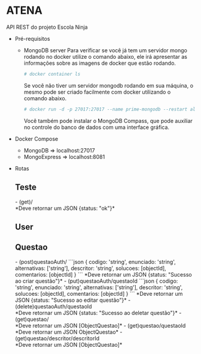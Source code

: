 # ATENA

API REST do projeto Escola Ninja

+ Pré-requisitos
    - MongoDB server
        Para verificar se você já tem um servidor mongo rodando no docker utilize o comando abaixo, ele irá apresentar as informações sobre as imagens de docker que estão rodando.
        ```sh
        # docker container ls
        ```
        Se você não tiver um servidor mongodb rodando em sua máquina, o mesmo pode ser criado facilmente com docker utilizando o comando abaixo.
        ```sh
        # docker run -d -p 27017:27017 --name prime-mongodb --restart always mongo
        ```
        Você também pode instalar o MongoDB Compass, que pode auxiliar no controle do banco de dados com uma interface gráfica.

+ Docker Compose
    - MongoDB       =>  localhost:27017
    - MongoExpress  =>  localhost:8081

+ Rotas
    <h2>Teste</h2>
    - (get)/
    <br/>
    *Deve retornar um JSON {status: "ok"}*
    <h2>User</h2>
    <h2>Questao</h2>
    - (post)questaoAuth/
    ```json
        {
            codigo: 'string',
            enunciado: 'string',
            alternativas: ['string'],
            descritor: 'string',
            solucoes: [objectId],
            comentarios: [objectId]
        }
    ```
    *Deve retornar um JSON {status: "Sucesso ao criar questão"}*
    - (put)questaoAuth/questaoId
    ```json
        {
            codigo: 'string',
            enunciado: 'string',
            alternativas: ['string'],
            descritor: 'string',
            solucoes: [objectId],
            comentarios: [objectId]
        }
    ```
    *Deve retornar um JSON {status: "Sucesso ao editar questão"}*
    - (delete)questaoAuth/questaoId
    <br/>
    *Deve retornar um JSON {status: "Sucesso ao deletar questão"}*
    - (get)questao/
    <br/>
    *Deve retornar um JSON [ObjectQuestao]*
    - (get)questao/questaoId
    <br/>
    *Deve retornar um JSON ObjectQuestao*
    - (get)questao/descritor/descritorId
    <br/>
    *Deve retornar um JSON [ObjectQuestao]*
